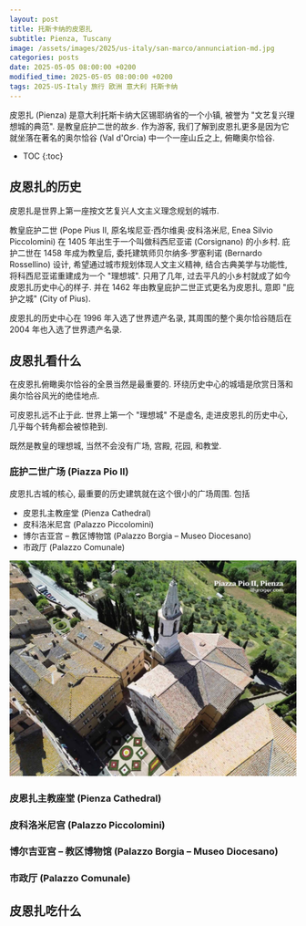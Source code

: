 ```yaml
---
layout: post
title: 托斯卡纳的皮恩扎
subtitle: Pienza, Tuscany
image: /assets/images/2025/us-italy/san-marco/annunciation-md.jpg
categories: posts
date: 2025-05-05 08:00:00 +0200
modified_time: 2025-05-05 08:00:00 +0200
tags: 2025-US-Italy 旅行 欧洲 意大利 托斯卡纳
---
```


皮恩扎 (Pienza) 是意大利托斯卡纳大区锡耶纳省的一个小镇, 被誉为 "文艺复兴理想城的典范". 是教皇庇护二世的故乡. 作为游客, 我们了解到皮恩扎更多是因为它就坐落在著名的奥尔恰谷 (Val d'Orcia) 中一个一座山丘之上, 俯瞰奥尔恰谷.

* TOC
{:toc}

## 皮恩扎的历史

皮恩扎是世界上第一座按文艺复兴人文主义理念规划的城市. 

教皇庇护二世 (Pope Pius II, 原名埃尼亚·西尔维奥·皮科洛米尼, Enea Silvio Piccolomini) 在 1405 年出生于一个叫做科西尼亚诺 (Corsignano) 的小乡村. 庇护二世在 1458 年成为教皇后, 委托建筑师贝尔纳多·罗塞利诺 (Bernardo Rossellino) 设计, 希望通过城市规划体现人文主义精神, 结合古典美学与功能性, 将科西尼亚诺重建成为一个 "理想城". 只用了几年, 过去平凡的小乡村就成了如今皮恩扎历史中心的样子. 并在 1462 年由教皇庇护二世正式更名为皮恩扎, 意即 "庇护之城" (City of Pius).

皮恩扎的历史中心在 1996 年入选了世界遗产名录, 其周围的整个奥尔恰谷随后在 2004 年也入选了世界遗产名录.

## 皮恩扎看什么

在皮恩扎俯瞰奥尔恰谷的全景当然是最重要的. 环绕历史中心的城墙是欣赏日落和奥尔恰谷风光的绝佳地点.

可皮恩扎远不止于此. 世界上第一个 "理想城" 不是虚名, 走进皮恩扎的历史中心, 几乎每个转角都会被惊艳到.

既然是教皇的理想城, 当然不会没有广场, 宫殿, 花园, 和教堂.

### 庇护二世广场 (Piazza Pio II)

皮恩扎古城的核心, 最重要的历史建筑就在这个很小的广场周围. 包括

* 皮恩扎主教座堂 (Pienza Cathedral)
* 皮科洛米尼宫 (Palazzo Piccolomini)
* 博尔吉亚宫 – 教区博物馆 (Palazzo Borgia – Museo Diocesano)
* 市政厅 (Palazzo Comunale)

![庇护二世广场 (Piazza Pio II)](/assets/images/2025/us-italy/pienza/piazza-pio-ii.jpg "庇护二世广场 (Piazza Pio II)")

### 皮恩扎主教座堂 (Pienza Cathedral)

### 皮科洛米尼宫 (Palazzo Piccolomini)

### 博尔吉亚宫 – 教区博物馆 (Palazzo Borgia – Museo Diocesano)

### 市政厅 (Palazzo Comunale)

## 皮恩扎吃什么

